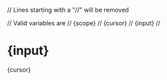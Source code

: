 // Lines starting with a "//" will be removed

// Valid variables are 
// {scope}
// {cursor}
// {input}
// 

# {input}

{cursor}

